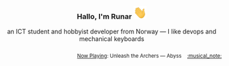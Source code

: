 <h3 align="center">Hallo, I'm Runar <img src="./assets/wave.gif" width="30px" height="30px"></h3>

<div align="center">an ICT student and hobbyist developer from Norway — I like devops and mechanical keyboards</div>

<br/>
<div align="right"><sub>
  <a href="https://www.last.fm/user/runarsf">Now Playing</a>: Unleash the Archers &mdash; Abyss &nbsp;&nbsp; <a href="https:&#x2F;&#x2F;www.last.fm&#x2F;music&#x2F;Unleash+the+Archers&#x2F;_&#x2F;Abyss">:musical_note:</a>
</sub></div>

